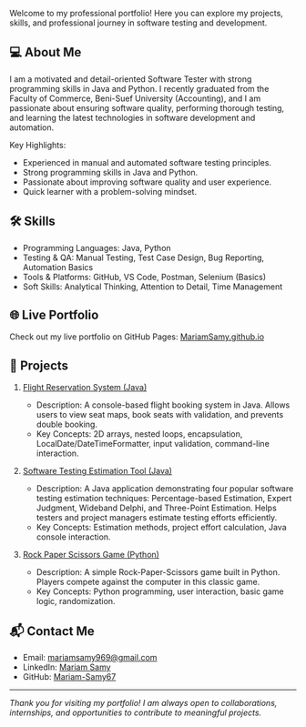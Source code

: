 Welcome to my professional portfolio! Here you can explore my projects, skills, and professional journey in software testing and development.

## 💻 About Me
I am a motivated and detail-oriented Software Tester with strong programming skills in Java and Python. I recently graduated from the Faculty of Commerce, Beni-Suef University (Accounting), and I am passionate about ensuring software quality, performing thorough testing, and learning the latest technologies in software development and automation.

Key Highlights:
- Experienced in manual and automated software testing principles.
- Strong programming skills in Java and Python.
- Passionate about improving software quality and user experience.
- Quick learner with a problem-solving mindset.

## 🛠 Skills
- Programming Languages: Java, Python  
- Testing & QA: Manual Testing, Test Case Design, Bug Reporting, Automation Basics  
- Tools & Platforms: GitHub, VS Code, Postman, Selenium (Basics)  
- Soft Skills: Analytical Thinking, Attention to Detail, Time Management

## 🌐 Live Portfolio
Check out my live portfolio on GitHub Pages: [MariamSamy.github.io](https://MariamSamy.github.io/)

## 📂 Projects

1. [Flight Reservation System (Java)](https://github.com/Mariam-Samy67/FlightReservationSystem-)
   - Description: A console-based flight booking system in Java. Allows users to view seat maps, book seats with validation, and prevents double booking.  
   - Key Concepts: 2D arrays, nested loops, encapsulation, LocalDate/DateTimeFormatter, input validation, command-line interaction.

2. [Software Testing Estimation Tool (Java)](https://github.com/Mariam-Samy67/SoftwareTestingEstimationTool)
   - Description: A Java application demonstrating four popular software testing estimation techniques: Percentage-based Estimation, Expert Judgment, Wideband Delphi, and Three-Point Estimation. Helps testers and project managers estimate testing efforts efficiently.  
   - Key Concepts: Estimation methods, project effort calculation, Java console interaction.

3. [Rock Paper Scissors Game (Python)](https://github.com/Mariam-Samy67/rock-paper-scissors-by-mariam)
   - Description: A simple Rock-Paper-Scissors game built in Python. Players compete against the computer in this classic game.  
   - Key Concepts: Python programming, user interaction, basic game logic, randomization.

## 📬 Contact Me
- Email: [mariamsamy969@gmail.com](mailto:mariamsamy969@gmail.com)  
- LinkedIn: [Mariam Samy](http://linkedin.com/in/mariam-samy-618207277)  
- GitHub: [Mariam-Samy67](https://MariamSamyHanna.github.io)

---

*Thank you for visiting my portfolio! I am always open to collaborations, internships, and opportunities to contribute to meaningful projects.*

